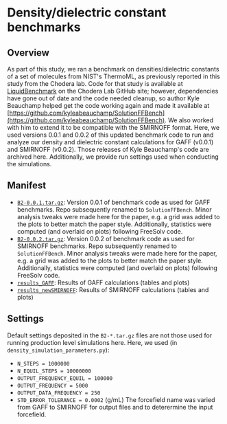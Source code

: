 # Density/dielectric constant benchmarks

## Overview

As part of this study, we ran a benchmark on densities/dielectric constants of a set of molecules from NIST's ThermoML, as previously reported in this study from the Chodera lab.
Code for that study is available at [LiquidBenchmark](https://github.com/choderalab/LiquidBenchmark) on the Chodera Lab GitHub site; however, dependencies have gone out of date and the code needed cleanup, so author Kyle Beauchamp helped get the code working again and made it available at [https://github.com/kyleabeauchamp/SolutionFFBench](https://github.com/kyleabeauchamp/SolutionFFBench).
We also worked with him to extend it to be compatible with the SMIRNOFF format.
Here, we used versions 0.0.1 and 0.0.2 of this updated benchmark code to run and analyze our density and dielectric constant calculations for GAFF (v0.0.1) and SMIRNOFF (v0.0.2).
Those releases of Kyle Beauchamp's code are archived here.
Additionally, we provide run settings used when conducting the simulations.


## Manifest
- [`B2-0.0.1.tar.gz`](B2-0.0.1.tar.gz): Version 0.0.1 of benchmark code as used for GAFF benchmarks. Repo subsequently renamed to `SolutionFFBench`. Minor analysis tweaks were made here for the paper, e.g. a grid was added to the plots to better match the paper style. Additionally, statistics were computed (and overlaid on plots) following FreeSolv code.
- [`B2-0.0.2.tar.gz`](B2-0.0.2.tar.gz): Version 0.0.2 of benchmark code as used for SMIRNOFF benchmarks. Repo subsequently renamed to `SolutionFFBench`. Minor analysis tweaks were made here for the paper, e.g. a grid was added to the plots to better match the paper style. Additionally, statistics were computed (and overlaid on plots) following FreeSolv code.
- [`results_GAFF`](results_GAFF): Results of GAFF calculations (tables and plots)
- [`results_newSMIRNOFF`](results_newSMIRNOFF): Results of SMIRNOFF calculations (tables and plots)


## Settings
Default settings deposited in the `B2-*.tar.gz` files are not those used for running production level simulations here.
Here, we used (in `density_simulation_parameters.py`):
- `N_STEPS = 1000000`
- `N_EQUIL_STEPS = 10000000`
- `OUTPUT_FREQUENCY_EQUIL = 100000`
- `OUTPUT_FREQUENCY = 5000`
- `OUTPUT_DATA_FREQUENCY = 250`
- `STD_ERROR_TOLERANCE = 0.0002` (g/mL)
The forcefield name was varied from GAFF to SMIRNOFF for output files and to deterermine the input forcefield.
